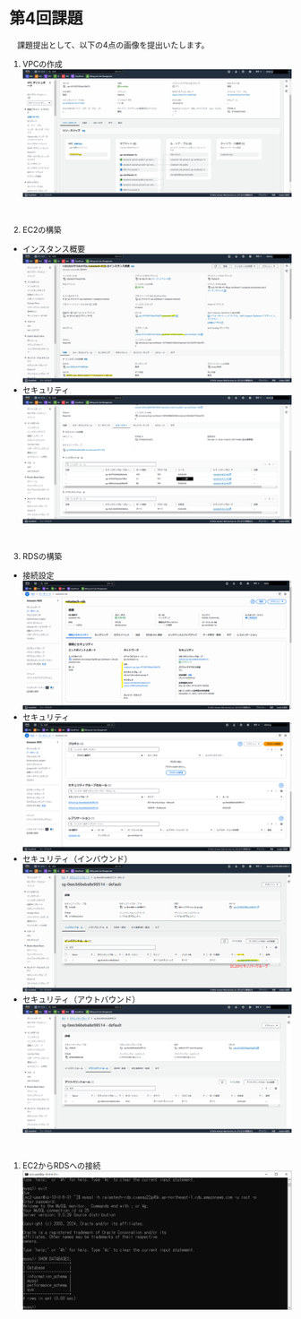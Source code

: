 # 第4回課題
　課題提出として、以下の4点の画像を提出いたします。

1. VPCの作成
![image](./png/1.1-vpc_resourcemap.png)
<br>

2. EC2の構築
- インスタンス概要<br>
![image](./png/2.1-ec2_detail.png)
- セキュリティ<br>
![image](./png/2.2-ec2_security.png)
<br>

3. RDSの構築
- 接続設定<br>
![image](./png/3.1-rds_connection.png)
- セキュリティ<br>
![image](./png/3.2-rds_security.png)
- セキュリティ（インバウンド）<br>
![image](./png/3.3-rds_security_inbound.png)
- セキュリティ（アウトバウンド）<br>
![image](./png/3.4-rds_security_outbound.png)
<br>

1. EC2からRDSへの接続
![image](./png/4-connect_ec2_rds.png)
